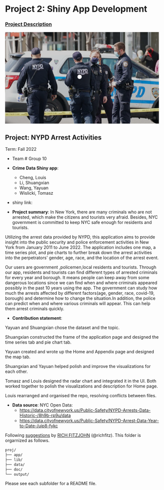 # Project 2: Shiny App Development

### [Project Description](doc/project2_desc.md)

![screenshot](doc/figs/arrest.png)



## Project: NYPD Arrest Activities
Term: Fall 2022

+ Team # Group 10
+ **Crime Data Shiny app**:
	+ Cheng, Louis
	+ Li, Shuangxian
	+ Wang, Yayuan
	+ Wislicki, Tomasz

+ shiny link:

+ **Project summary**:
In New York, there are many criminals who are not arrested, which make the citizens and tourists very afraid. Besides, NYC government is committed to keep NYC safe enough for residents and tourists.

Utilizing the arrest data provided by NYPD, this application aims to provide insight into the public security and police enforcement activities in New York from January 2011 to June 2022. The application includes one map, a time series plot, and pie charts to further break down the arrest activities into the perpetrators' gender, age, race, and the location of the arrest event.

Our users are government ,policemen,local residents and tourists. Through our app, residents and tourists can find different types of arrested criminals for every year and borough. It means people can keep away from some dangerous locations since we can find when and where criminals appeared possibly in the past 10 years using the app. The government can study how much the arrests affected  by different factors(age, gender, race, covid-19, borough) and determine how to change the situation.In addition, the police can predict when and where various criminals will appear. This can help them arrest criminals quickly.


+ **Contribution statement**: 

Yayuan and Shuangxian chose the dataset and the topic.

Shuangxian constructed the frame of the application page and designed the time series tab and pie chart tab.

Yayuan created and wrote up the Home and Appendix page and designed the map tab. 

Shuangxian and Yayuan helped polish and improve the visualizations for each other.

Tomasz and Louis designed the radar chart and integrated it in the UI. Both worked together to polish the visualizations and description for Home page.

Louis rearranged and organised the repo, resolving conflicts between files.

+ **Data source**: 
NYC Open Data:  
   + https://data.cityofnewyork.us/Public-Safety/NYPD-Arrests-Data-Historic-/8h9b-rp9u/data
   + https://data.cityofnewyork.us/Public-Safety/NYPD-Arrest-Data-Year-to-Date-/uip8-fykc

Following [suggestions](http://nicercode.github.io/blog/2013-04-05-projects/) by [RICH FITZJOHN](http://nicercode.github.io/about/#Team) (@richfitz). This folder is orgarnized as follows.

```
proj/
├── app/
├── lib/
├── data/
├── doc/
└── output/
```

Please see each subfolder for a README file.

